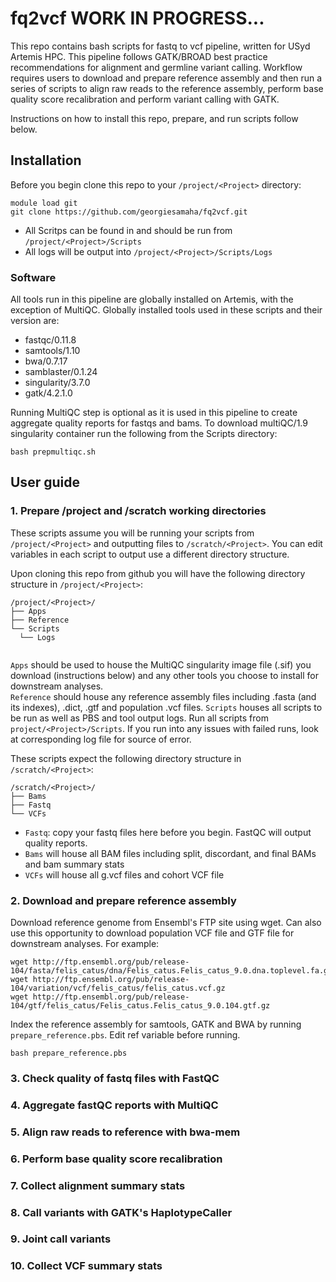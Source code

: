 # fq2vcf   WORK IN PROGRESS... 

This repo contains bash scripts for fastq to vcf pipeline, written for USyd Artemis HPC. This pipeline follows GATK/BROAD best practice recommendations for alignment and germline variant calling. Workflow requires users to download and prepare reference assembly and then run a series of scripts to align raw reads to the reference assembly, perform base quality score recalibration and perform variant calling with GATK.    

Instructions on how to install this repo, prepare, and run scripts follow below. 


## Installation  
  
Before you begin clone this repo to your `/project/<Project>` directory: 

```
module load git
git clone https://github.com/georgiesamaha/fq2vcf.git
```
* All Scritps can be found in and should be run from `/project/<Project>/Scripts`  
* All logs will be output into `/project/<Project>/Scripts/Logs`  

### Software 
All tools run in this pipeline are globally installed on Artemis, with the exception of MultiQC. Globally installed tools used in these scripts and their version are:  

 * fastqc/0.11.8
 * samtools/1.10
 * bwa/0.7.17
 * samblaster/0.1.24
 * singularity/3.7.0
 * gatk/4.2.1.0

Running MultiQC step is optional as it is used in this pipeline to create aggregate quality reports for fastqs and bams. To download multiQC/1.9 singularity container run the following from the Scripts directory:    
```
bash prepmultiqc.sh
``` 

## User guide   

### 1. Prepare /project and /scratch working directories 

These scripts assume you will be running your scripts from `/project/<Project>` and outputting files to `/scratch/<Project>`. You can edit variables in each script to output use a different directory structure.   

Upon cloning this repo from github you will have the following directory structure in `/project/<Project>`:  


```
/project/<Project>/
├── Apps
├── Reference
└── Scripts
  └── Logs
  
```

`Apps` should be used to house the MultiQC singularity image file (.sif) you download (instructions below) and any other tools you choose to install for downstream analyses.   
`Reference` should house any reference assembly files including .fasta (and its indexes), .dict, .gtf and population .vcf files. 
`Scripts` houses all scripts to be run as well as PBS and tool output logs. Run all scripts from `project/<Project>/Scripts`. If you run into any issues with failed runs, look at corresponding log file for source of error.   

These scripts expect the following directory structure in `/scratch/<Project>`:   
 
  ```
  /scratch/<Project>/
├── Bams
├── Fastq
└── VCFs
```
 
- `Fastq`: copy your fastq files here before you begin. FastQC will output quality reports.   
- `Bams` will house all BAM files including split, discordant, and final BAMs and bam summary stats
- `VCFs` will house all g.vcf files and cohort VCF file   


### 2. Download and prepare reference assembly   

Download reference genome from Ensembl's FTP site using wget. Can also use this opportunity to download population VCF file and GTF file for downstream analyses. For example:

```
wget http://ftp.ensembl.org/pub/release-104/fasta/felis_catus/dna/Felis_catus.Felis_catus_9.0.dna.toplevel.fa.gz
wget http://ftp.ensembl.org/pub/release-104/variation/vcf/felis_catus/felis_catus.vcf.gz
wget http://ftp.ensembl.org/pub/release-104/gtf/felis_catus/Felis_catus.Felis_catus_9.0.104.gtf.gz
```

Index the reference assembly for samtools, GATK and BWA by running `prepare_reference.pbs`. Edit ref variable before running.   

```
bash prepare_reference.pbs 
```

### 3. Check quality of fastq files with FastQC 

### 4. Aggregate fastQC reports with MultiQC 

### 5. Align raw reads to reference with bwa-mem

### 6. Perform base quality score recalibration 

### 7. Collect alignment summary stats 

### 8. Call variants with GATK's HaplotypeCaller 

### 9. Joint call variants 

### 10. Collect VCF summary stats 
